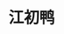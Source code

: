 ---
layout: home

title: 江初鸭
titleTemplate: 一个记笔记的地方

hero:
  name: 江初鸭
  # text: ~~~
  tagline: 一个记笔记的地方 🛠️
  image:
    src: /img/home.png
    alt: 江初鸭
  actions:
    - theme: brand
      text: 开始
      link: /guide/
    - theme: alt
      text: 在 GitHub 上查看
      link: https://github.com/liudid

features:
  - icon: ☕️
    title: Notes
    details: 记录鸭 📖
    link: "/zh/tools/life"
  - icon: 🛠️
    title: Tutorials
    details: 一些教程 📒
    link: "/zh/tools/life"
  - icon: 📦
    title: Tools
    details: 各种好用工具 🔧
    link: "/zh/tools/life"
---